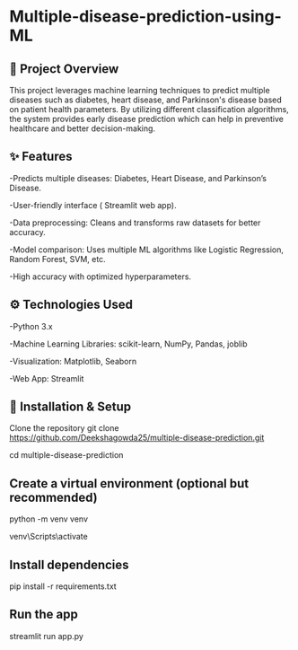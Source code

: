 # Multiple-disease-prediction-using-ML 
## 📌 Project Overview

This project leverages machine learning techniques to predict multiple diseases such as diabetes, heart disease, and Parkinson's disease based on patient health parameters.
By utilizing different classification algorithms, the system provides early disease prediction which can help in preventive healthcare and better decision-making.

## ✨ Features
-Predicts multiple diseases: Diabetes, Heart Disease, and Parkinson’s Disease.

-User-friendly interface ( Streamlit web app).

-Data preprocessing: Cleans and transforms raw datasets for better accuracy.

-Model comparison: Uses multiple ML algorithms like Logistic Regression, Random Forest, SVM, etc.

-High accuracy with optimized hyperparameters.

## ⚙️ Technologies Used
-Python 3.x

-Machine Learning Libraries: scikit-learn, NumPy, Pandas, joblib

-Visualization: Matplotlib, Seaborn

-Web App: Streamlit

## 🚀 Installation & Setup
Clone the repository
git clone https://github.com/Deekshagowda25/multiple-disease-prediction.git

cd multiple-disease-prediction
## Create a virtual environment (optional but recommended)
python -m venv venv

venv\Scripts\activate       
## Install dependencies
pip install -r requirements.txt
## Run the app 
streamlit run app.py
